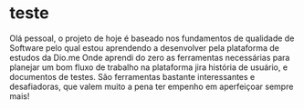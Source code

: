# teste
Olá pessoal, o projeto de hoje é baseado nos fundamentos de qualidade de Software 
pelo qual estou aprendendo a desenvolver pela plataforma de estudos da Dio.me 
Onde aprendi do zero as ferramentas necessárias para planejar um bom fluxo de trabalho na plataforma jira
história de usuário, e documentos de testes.
São ferramentas bastante interessantes e desafiadoras, que valem muito a pena ter empenho em aperfeiçoar sempre mais!
